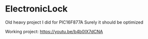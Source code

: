 # ElectronicLock
Old heavy project I did for PIC16F877A
Surely it should be optimized

Working project: https://youtu.be/b4b0IX7dCNA
